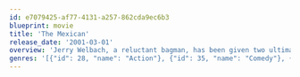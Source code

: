 ```yaml
---
id: e7079425-af77-4131-a257-862cda9ec6b3
blueprint: movie
title: 'The Mexican'
release_date: '2001-03-01'
overview: 'Jerry Welbach, a reluctant bagman, has been given two ultimatums: The first is from his mob boss to travel to Mexico and retrieve a priceless antique pistol, known as "the Mexican"... or suffer the consequences. The second is from his girlfriend Samantha to end his association with the mob. Jerry figures alive and in trouble with Samantha is better than the more permanent alternative, so he heads south of the border.'
genres: '[{"id": 28, "name": "Action"}, {"id": 35, "name": "Comedy"}, {"id": 80, "name": "Crime"}, {"id": 10749, "name": "Romance"}]'
---
```

